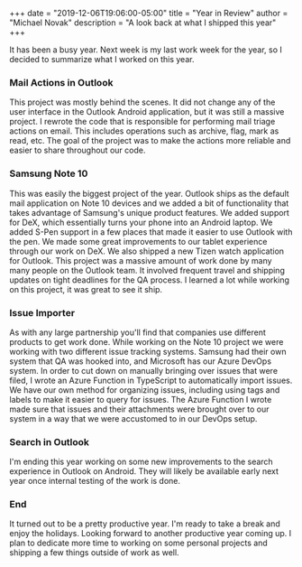+++
date = "2019-12-06T19:06:00-05:00"
title = "Year in Review"
author = "Michael Novak"
description = "A look back at what I shipped this year"
+++

It has been a busy year. Next week is my last work week for the year, so I decided to summarize what I worked on this year.

<!--more-->

### Mail Actions in Outlook

This project was mostly behind the scenes. It did not change any of the user interface in the Outlook Android application, but it was still a massive project. I rewrote the code that is responsible for performing mail triage actions on email. This includes operations such as archive, flag, mark as read, etc. The goal of the project was to make the actions more reliable and easier to share throughout our code.

### Samsung Note 10

This was easily the biggest project of the year. Outlook ships as the default mail application on Note 10 devices and we added a bit of functionality that takes advantage of Samsung's unique product features. We added support for DeX, which essentially turns your phone into an Android laptop. We added S-Pen support in a few places that made it easier to use Outlook with the pen. We made some great improvements to our tablet experience through our work on DeX. We also shipped a new Tizen watch application for Outlook. This project was a massive amount of work done by many many people on the Outlook team. It involved frequent travel and shipping updates on tight deadlines for the QA process. I learned a lot while working on this project, it was great to see it ship.

### Issue Importer

As with any large partnership you'll find that companies use different products to get work done. While working on the Note 10 project we were working with two different issue tracking systems. Samsung had their own system that QA was hooked into, and Microsoft has our Azure DevOps system. In order to cut down on manually bringing over issues that were filed, I wrote an Azure Function in TypeScript to automatically import issues. We have our own method for organizing issues, including using tags and labels to make it easier to query for issues. The Azure Function I wrote made sure that issues and their attachments were brought over to our system in a way that we were accustomed to in our DevOps setup.

### Search in Outlook

I'm ending this year working on some new improvements to the search experience in Outlook on Android. They will likely be available early next year once internal testing of the work is done.

### End

It turned out to be a pretty productive year. I'm ready to take a break and enjoy the holidays. Looking forward to another productive year coming up. I plan to dedicate more time to working on some personal projects and shipping a few things outside of work as well.
